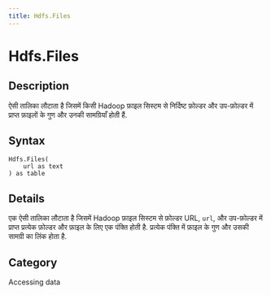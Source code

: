 ```yaml
---
title: Hdfs.Files
---
```


# Hdfs.Files


## Description

ऐसी तालिका लौटाता है जिसमें किसी Hadoop फ़ाइल सिस्टम से निर्दिष्ट फ़ोल्डर और उप-फ़ोल्डर में प्राप्त फ़ाइलों के गुण और उनकी सामग्रियाँ होती हैं.


## Syntax

```powerquery
Hdfs.Files(
    url as text
) as table
```


## Details

एक ऐसी तालिका लौटाता है जिसमें Hadoop फ़ाइल सिस्टम से फ़ोल्डर URL, <code>url</code>, और उप-फ़ोल्डर में प्राप्त प्रत्येक फ़ोल्डर और फ़ाइल के लिए एक पंक्ति होती है. प्रत्येक पंक्ति में फ़ाइल के गुण और उसकी सामग्री का लिंक होता है.



## Category
Accessing data
